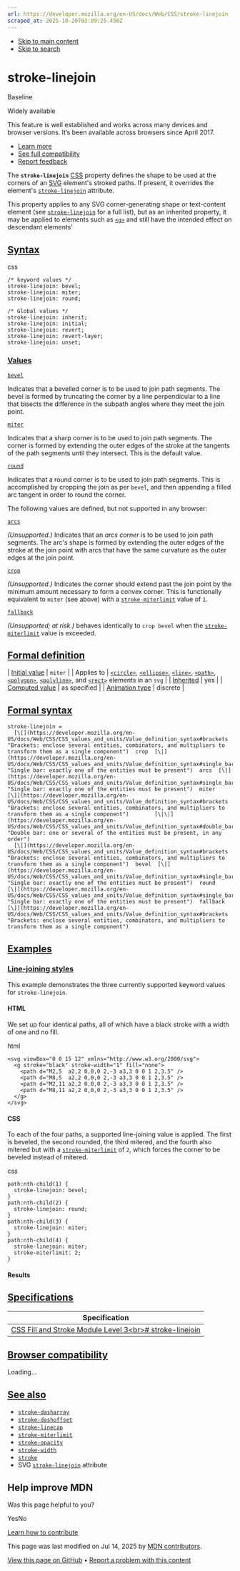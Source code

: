 ```yaml
---
url: https://developer.mozilla.org/en-US/docs/Web/CSS/stroke-linejoin
scraped_at: 2025-10-20T03:09:25.450Z
---
```


- [Skip to main content](https://developer.mozilla.org/en-US/docs/Web/CSS/stroke-linejoin#content)
- [Skip to search](https://developer.mozilla.org/en-US/docs/Web/CSS/stroke-linejoin#search)

# stroke-linejoin


Baseline

Widely available


This feature is well established and works across many devices and browser versions. It’s been available across browsers since ⁨April 2017⁩.


- [Learn more](https://developer.mozilla.org/en-US/docs/Glossary/Baseline/Compatibility)
- [See full compatibility](https://developer.mozilla.org/en-US/docs/Web/CSS/stroke-linejoin#browser_compatibility)
- [Report feedback](https://survey.alchemer.com/s3/7634825/MDN-baseline-feedback?page=%2Fen-US%2Fdocs%2FWeb%2FCSS%2Fstroke-linejoin&level=high)

The **`stroke-linejoin`** [CSS](https://developer.mozilla.org/en-US/docs/Web/CSS) property defines the shape to be used at the corners of an [SVG](https://developer.mozilla.org/en-US/docs/Web/SVG) element's stroked paths. If present, it overrides the element's [`stroke-linejoin`](https://developer.mozilla.org/en-US/docs/Web/SVG/Reference/Attribute/stroke-linejoin) attribute.

This property applies to any SVG corner-generating shape or text-content element (see [`stroke-linejoin`](https://developer.mozilla.org/en-US/docs/Web/SVG/Reference/Attribute/stroke-linejoin) for a full list), but as an inherited property, it may be applied to elements such as [`<g>`](https://developer.mozilla.org/en-US/docs/Web/SVG/Reference/Element/g) and still have the intended effect on descendant elements'

## [Syntax](https://developer.mozilla.org/en-US/docs/Web/CSS/stroke-linejoin\#syntax)

css

```
/* keyword values */
stroke-linejoin: bevel;
stroke-linejoin: miter;
stroke-linejoin: round;

/* Global values */
stroke-linejoin: inherit;
stroke-linejoin: initial;
stroke-linejoin: revert;
stroke-linejoin: revert-layer;
stroke-linejoin: unset;

```

### [Values](https://developer.mozilla.org/en-US/docs/Web/CSS/stroke-linejoin\#values)

[`bevel`](https://developer.mozilla.org/en-US/docs/Web/CSS/stroke-linejoin#bevel)

Indicates that a bevelled corner is to be used to join path segments. The bevel is formed by truncating the corner by a line perpendicular to a line that bisects the difference in the subpath angles where they meet the join point.

[`miter`](https://developer.mozilla.org/en-US/docs/Web/CSS/stroke-linejoin#miter)

Indicates that a sharp corner is to be used to join path segments. The corner is formed by extending the outer edges of the stroke at the tangents of the path segments until they intersect. This is the default value.

[`round`](https://developer.mozilla.org/en-US/docs/Web/CSS/stroke-linejoin#round)

Indicates that a round corner is to be used to join path segments. This is accomplished by cropping the join as per `bevel`, and then appending a filled arc tangent in order to round the corner.

The following values are defined, but not supported in any browser:

[`arcs`](https://developer.mozilla.org/en-US/docs/Web/CSS/stroke-linejoin#arcs)

_(Unsupported.)_ Indicates that an _arcs corner_ is to be used to join path segments. The arc's shape is formed by extending the outer edges of the stroke at the join point with arcs that have the same curvature as the outer edges at the join point.

[`crop`](https://developer.mozilla.org/en-US/docs/Web/CSS/stroke-linejoin#crop)

_(Unsupported.)_ Indicates the corner should extend past the join point by the minimum amount necessary to form a convex corner. This is functionally equivalent to `miter` (see above) with a [`stroke-miterlimit`](https://developer.mozilla.org/en-US/docs/Web/CSS/stroke-miterlimit) value of `1`.

[`fallback`](https://developer.mozilla.org/en-US/docs/Web/CSS/stroke-linejoin#fallback)

_(Unsupported; at risk.)_ behaves identically to `crop bevel` when the [`stroke-miterlimit`](https://developer.mozilla.org/en-US/docs/Web/CSS/stroke-miterlimit) value is exceeded.

## [Formal definition](https://developer.mozilla.org/en-US/docs/Web/CSS/stroke-linejoin\#formal_definition)

| [Initial value](https://developer.mozilla.org/en-US/docs/Web/CSS/CSS_cascade/Value_processing#initial_value) | `miter` |
| Applies to | [`<circle>`](https://developer.mozilla.org/en-US/docs/Web/SVG/Reference/Element/circle), [`<ellipse>`](https://developer.mozilla.org/en-US/docs/Web/SVG/Reference/Element/ellipse), [`<line>`](https://developer.mozilla.org/en-US/docs/Web/SVG/Reference/Element/line), [`<path>`](https://developer.mozilla.org/en-US/docs/Web/SVG/Reference/Element/path), [`<polygon>`](https://developer.mozilla.org/en-US/docs/Web/SVG/Reference/Element/polygon), [`<polyline>`](https://developer.mozilla.org/en-US/docs/Web/SVG/Reference/Element/polyline), and [`<rect>`](https://developer.mozilla.org/en-US/docs/Web/SVG/Reference/Element/rect) elements in an `svg` |
| [Inherited](https://developer.mozilla.org/en-US/docs/Web/CSS/CSS_cascade/Inheritance) | yes |
| [Computed value](https://developer.mozilla.org/en-US/docs/Web/CSS/CSS_cascade/Value_processing#computed_value) | as specified |
| [Animation type](https://developer.mozilla.org/en-US/docs/Web/CSS/CSS_animated_properties) | discrete |

## [Formal syntax](https://developer.mozilla.org/en-US/docs/Web/CSS/stroke-linejoin\#formal_syntax)

```
stroke-linejoin =
  [\[](https://developer.mozilla.org/en-US/docs/Web/CSS/CSS_values_and_units/Value_definition_syntax#brackets "Brackets: enclose several entities, combinators, and multipliers to transform them as a single component")  crop  [\|](https://developer.mozilla.org/en-US/docs/Web/CSS/CSS_values_and_units/Value_definition_syntax#single_bar "Single bar: exactly one of the entities must be present")  arcs  [\|](https://developer.mozilla.org/en-US/docs/Web/CSS/CSS_values_and_units/Value_definition_syntax#single_bar "Single bar: exactly one of the entities must be present")  miter  [\]](https://developer.mozilla.org/en-US/docs/Web/CSS/CSS_values_and_units/Value_definition_syntax#brackets "Brackets: enclose several entities, combinators, and multipliers to transform them as a single component")        [\|\|](https://developer.mozilla.org/en-US/docs/Web/CSS/CSS_values_and_units/Value_definition_syntax#double_bar "Double bar: one or several of the entities must be present, in any order")
  [\[](https://developer.mozilla.org/en-US/docs/Web/CSS/CSS_values_and_units/Value_definition_syntax#brackets "Brackets: enclose several entities, combinators, and multipliers to transform them as a single component")  bevel  [\|](https://developer.mozilla.org/en-US/docs/Web/CSS/CSS_values_and_units/Value_definition_syntax#single_bar "Single bar: exactly one of the entities must be present")  round  [\|](https://developer.mozilla.org/en-US/docs/Web/CSS/CSS_values_and_units/Value_definition_syntax#single_bar "Single bar: exactly one of the entities must be present")  fallback  [\]](https://developer.mozilla.org/en-US/docs/Web/CSS/CSS_values_and_units/Value_definition_syntax#brackets "Brackets: enclose several entities, combinators, and multipliers to transform them as a single component")

```

## [Examples](https://developer.mozilla.org/en-US/docs/Web/CSS/stroke-linejoin\#examples)

### [Line-joining styles](https://developer.mozilla.org/en-US/docs/Web/CSS/stroke-linejoin\#line-joining_styles)

This example demonstrates the three currently supported keyword values for `stroke-linejoin`.

#### HTML

We set up four identical paths, all of which have a black stroke with a width of one and no fill.

html

```
<svg viewBox="0 0 15 12" xmlns="http://www.w3.org/2000/svg">
  <g stroke="black" stroke-width="1" fill="none">
    <path d="M2,5  a2,2 0,0,0 2,-3 a3,3 0 0 1 2,3.5" />
    <path d="M8,5  a2,2 0,0,0 2,-3 a3,3 0 0 1 2,3.5" />
    <path d="M2,11 a2,2 0,0,0 2,-3 a3,3 0 0 1 2,3.5" />
    <path d="M8,11 a2,2 0,0,0 2,-3 a3,3 0 0 1 2,3.5" />
  </g>
</svg>

```

#### CSS

To each of the four paths, a supported line-joining value is applied. The first is beveled, the second rounded, the third mitered, and the fourth also mitered but with a [`stroke-miterlimit`](https://developer.mozilla.org/en-US/docs/Web/CSS/stroke-miterlimit) of `2`, which forces the corner to be beveled instead of mitered.

css

```
path:nth-child(1) {
  stroke-linejoin: bevel;
}
path:nth-child(2) {
  stroke-linejoin: round;
}
path:nth-child(3) {
  stroke-linejoin: miter;
}
path:nth-child(4) {
  stroke-linejoin: miter;
  stroke-miterlimit: 2;
}

```

#### Results

## [Specifications](https://developer.mozilla.org/en-US/docs/Web/CSS/stroke-linejoin\#specifications)

| Specification |
| --- |
| [CSS Fill and Stroke Module Level 3\<br>\# stroke-linejoin](https://drafts.fxtf.org/fill-stroke-3/#stroke-linejoin) |

## [Browser compatibility](https://developer.mozilla.org/en-US/docs/Web/CSS/stroke-linejoin\#browser_compatibility)

Loading…

## [See also](https://developer.mozilla.org/en-US/docs/Web/CSS/stroke-linejoin\#see_also)

- [`stroke-dasharray`](https://developer.mozilla.org/en-US/docs/Web/CSS/stroke-dasharray)
- [`stroke-dashoffset`](https://developer.mozilla.org/en-US/docs/Web/CSS/stroke-dashoffset)
- [`stroke-linecap`](https://developer.mozilla.org/en-US/docs/Web/CSS/stroke-linecap)
- [`stroke-miterlimit`](https://developer.mozilla.org/en-US/docs/Web/CSS/stroke-miterlimit)
- [`stroke-opacity`](https://developer.mozilla.org/en-US/docs/Web/CSS/stroke-opacity)
- [`stroke-width`](https://developer.mozilla.org/en-US/docs/Web/CSS/stroke-width)
- [`stroke`](https://developer.mozilla.org/en-US/docs/Web/CSS/stroke)
- SVG [`stroke-linejoin`](https://developer.mozilla.org/en-US/docs/Web/SVG/Reference/Attribute/stroke-linejoin) attribute

## Help improve MDN

Was this page helpful to you?

YesNo

[Learn how to contribute](https://developer.mozilla.org/en-US/docs/MDN/Community/Getting_started)

This page was last modified on ⁨Jul 14, 2025⁩ by [MDN contributors](https://developer.mozilla.org/en-US/docs/Web/CSS/stroke-linejoin/contributors.txt).


[View this page on GitHub](https://github.com/mdn/content/blob/main/files/en-us/web/css/stroke-linejoin/index.md?plain=1 "Folder: ⁨en-us/web/css/stroke-linejoin⁩ (Opens in a new tab)") • [Report a problem with this content](https://github.com/mdn/content/issues/new?template=page-report.yml&mdn-url=https%3A%2F%2Fdeveloper.mozilla.org%2Fen-US%2Fdocs%2FWeb%2FCSS%2Fstroke-linejoin&metadata=%3C%21--+Do+not+make+changes+below+this+line+--%3E%0A%3Cdetails%3E%0A%3Csummary%3EPage+report+details%3C%2Fsummary%3E%0A%0A*+Folder%3A+%60en-us%2Fweb%2Fcss%2Fstroke-linejoin%60%0A*+MDN+URL%3A+https%3A%2F%2Fdeveloper.mozilla.org%2Fen-US%2Fdocs%2FWeb%2FCSS%2Fstroke-linejoin%0A*+GitHub+URL%3A+https%3A%2F%2Fgithub.com%2Fmdn%2Fcontent%2Fblob%2Fmain%2Ffiles%2Fen-us%2Fweb%2Fcss%2Fstroke-linejoin%2Findex.md%0A*+Last+commit%3A+https%3A%2F%2Fgithub.com%2Fmdn%2Fcontent%2Fcommit%2F0cc9980e3b21c83d1800a428bc402ae1865326b2%0A*+Document+last+modified%3A+2025-07-14T14%3A43%3A58.000Z%0A%0A%3C%2Fdetails%3E "This will take you to GitHub to file a new issue.")